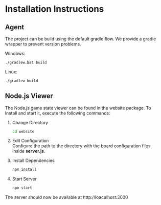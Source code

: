 # Installation Instructions

## Agent
The project can be build using the default gradle flow.
We provide a gradle wrapper to prevent version problems.

Windows:
```bash
./gradlew.bat build
```

Linux:
```bash
./gradlew build
```

## Node.js Viewer
The Node.js game state viewer can be found in the website package.
To Install and start it, execute the following commands:

1. Change Directory
    ```bash
    cd website
    ```

2. Edit Configuration <br>
Configure the path to the directory with the board configuration files inside **server.js**.

3. Install Dependencies
    ```bash
    npm install
    ```
4. Start Server
    ```bash
    npm start
    ```

The server should now be available at http://loacalhost:3000

